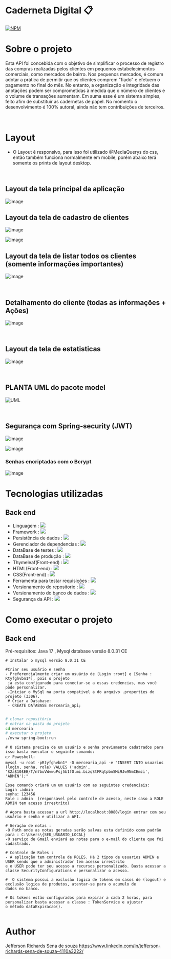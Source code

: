 # Caderneta Digital 📋
[![NPM](https://img.shields.io/npm/l/react)](https://github.com/im2back/Voll.med/blob/main/LICENSE)  
# Sobre o projeto
Esta API foi concebida com o objetivo de simplificar o processo de registro das compras realizadas pelos clientes em pequenos estabelecimentos comerciais, como mercados de bairro. Nos pequenos mercados, é comum adotar a prática de permitir que os clientes comprem "fiado" e efetuem o pagamento no final do mês. No entanto, a organização e integridade das anotações podem ser comprometidas à medida que o número de clientes e o volume de transações aumentam. Em suma esse é um sistema simples, feito afim de substituir as cadernetas de papel. No momento o desenvolvimento é 100% autoral, ainda não tem contribuições de terceiros.

<br>

# Layout
- O Layout é responsivo, para isso foi utilizado @MediaQuerys do css, então também funciona normalmente em mobile, porém abaixo terá somente os prints de layout desktop.<br>

<br>

## Layout da tela  principal da aplicação
![image](https://github.com/im2back/desafio-pessoal-mercearia/assets/117541466/89dc57ba-341d-42dd-bc28-905cf8427dae)


## Layout da tela de cadastro de clientes
![image](https://github.com/im2back/desafio-pessoal-mercearia/assets/117541466/e700abf4-d263-4ee3-82a8-f8b7f17ec59d)

![image](https://github.com/im2back/desafio-pessoal-mercearia/assets/117541466/4a67c4ba-8f5d-42fa-ad77-6675cd94f0f1)



## Layout da tela de listar todos os clientes (somente informações importantes)
![image](https://github.com/im2back/desafio-pessoal-mercearia/assets/117541466/5952328a-71bf-4a50-9509-f6236b72cdae)

<br>

## Detalhamento do cliente (todas as informações + Ações)

![image](https://github.com/im2back/desafio-pessoal-mercearia/assets/117541466/fb7520e4-aaef-4986-a5ee-eaab447e5901)

<br>

## Layout da tela de estatisticas

![image](https://github.com/im2back/desafio-pessoal-mercearia/assets/117541466/d9134151-854f-407f-9806-a8c9b021291e)


<br>

## PLANTA UML do pacote model
![UML](https://github.com/im2back/desafio-pessoal-mercearia/assets/117541466/ec1564e4-132f-464b-abd6-77816825fecd)

<br>

## Segurança com Spring-security (JWT)
![image](https://github.com/im2back/desafio-pessoal-mercearia/assets/117541466/7d77aae2-9a70-421d-80b5-ef1fe4d0cbc7)

![image](https://github.com/im2back/desafio-pessoal-mercearia/assets/117541466/0e561a26-74c9-4981-99bd-19e577f0bcf4)

### Senhas encriptadas com o Bcrypt

![image](https://github.com/im2back/desafio-pessoal-mercearia/assets/117541466/1eda6ebe-de9c-4710-938f-773e003be4ef)



# Tecnologias utilizadas
## Back end
- Linguagem : <a href="" target="_blank"><img loading="lazy" src="https://img.shields.io/badge/Java-blue.svg?style=flat&logo=coffeescript&logoColor=white" target="_blank"></a> <br>
- Framework : <a href="" target="_blank"><img loading="lazy" src="https://img.shields.io/badge/SpringBoot-white.svg?style=flat&logo=springboot&logoColor=green" target="_blank"></a> <br>
- Persistência de dados : <a href="" target="_blank"><img loading="lazy" src="https://img.shields.io/badge/JPA-Hibernate-darkgreen.svg?style=flat&logo=hibernate&logoColor=white" target="_blank"></a> <br>
- Gerenciador de dependencias : <a href="" target="_blank"><img loading="lazy" src="https://img.shields.io/badge/Maven-white.svg?style=flat&logo=apachemaven&logoColor=darkgreen" target="_blank"></a> <br>
- DataBase de testes : <a href="" target="_blank"><img loading="lazy" src="https://img.shields.io/badge/H2-DataBase-darkblue.svg?style=flat&logo=h2&logoColor=blue" target="_blank"></a> <br>
- DataBase de produção : <a href="" target="_blank"><img loading="lazy" src="https://img.shields.io/badge/MySQL-blue.svg?style=flat&logo=mysql&logoColor=white" target="_blank"></a>
- Thymeleaf(Front-end) : <a href="" target="_blank"><img loading="lazy" src="https://img.shields.io/badge/Thymeleaf-white.svg?style=flat&logo=Thymeleaf&logoColor=red" target="_blank"></a> <br>
- HTML(Front-end) : <a href="" target="_blank"><img loading="lazy" src="https://img.shields.io/badge/HTML-white.svg?style=flat&logo=HTML5&logoColor=red" target="_blank"></a> <br>
- CSS(Front-end) : <a href="" target="_blank"><img loading="lazy" src="https://img.shields.io/badge/css-white.svg?style=flat&logo=css3&logoColor=darkblue" target="_blank"></a> <br>
- Ferramenta para testar requisições : <a href="" target="_blank"><img loading="lazy" src="https://img.shields.io/badge/PostMan-white.svg?style=flat&logo=postman&logoColor=red" target="_blank"></a> <br>
- Versionamento do repositorio : <a href="" target="_blank"><img loading="lazy" src="https://img.shields.io/badge/GitHub-white.svg?style=flat&logo=github&logoColor=black" target="_blank"></a> <br>
- Versionamento do banco de dados : <a href="" target="_blank"><img loading="lazy" src="https://img.shields.io/badge/FlyWay-white.svg?style=flat&logo=flyway&logoColor=red" target="_blank"></a> <br>
- Segurança da API : <a href="" target="_blank"><img loading="lazy" src="https://img.shields.io/badge/SpringSecurity-white.svg?style=flat&logo=springsecurity&logoColor=green" target="_blank"></a>





# Como executar o projeto

## Back end
Pré-requisitos: Java 17 , Mysql database versão 8.0.31 CE

```MySql
# Instalar o mysql versão 8.0.31 CE

#Criar seu usuário e senha
- Preferencialmente criar um usuário de [Login :root] e [Senha : Rtyfghvbn1*], pois o projeto
 ja esta configurado para conectar-se a essas credencias, mas você pode personalizar.
 -Iniciar o MySql na porta compativel a do arquivo .properties do projeto (3306).
 # Criar a Database:
 - CREATE DATABASE mercearia_api;
 
```

```bash
# clonar repositório
# entrar na pasta do projeto
cd mercearia
# executar o projeto
./mvnw spring-boot:run
```

```CriandoUmUsuário
# O sistema precisa de um usuário e senha previamente cadatrados para isso basta executar o seguinte comando:
👉 Poweshell: 
mysql -u root -pRtyfghvbn1* -D mercearia_api -e "INSERT INTO usuarios (login, senha, role) VALUES ('admin', '$2a$10$EB/T/n7buVWvwuPsj5b1fO.mi.bizqStFRqtpbnSMi9Jw9NmCEmzi', 'ADMIN');"

Esse comando criará um um usuário com as seguintes credenciais: 
Login :admin  
senha: 123456  
Role : admin  (responsavel pelo controle de acesso, neste caso a ROLE ADMIN tem acesso irrestrito)

# Agora basta acessar a url http://localhost:8080/login entrar com seu usuário e senha e utilizar a API.
```

```Ferramentas
# Geração de notas :
-O Path onde as notas geradas serão salvas esta definido como padrão para : C:\Users\{SEU_USUARIO_LOCAL}
-O serviço de Gmail enviará as notas para o e-mail do cliente que foi cadastrado.

# Controle de Roles :
- A aplicação tem controle de ROLES. Há 2 tipos de usuarios ADMIN e USER sendo que o administrador tem acesso irrestrito
e o USER pode ter seu acesso a recursos personalizado. Basta acessar a classe SecurityConfigurations e personalizar o acesso.

#  O sistema possui a exclusão logica de tokens em casos de (logout) e exclusão logica de produtos, atentar-se para o acumulo de
dados no banco. 

# Os tokens estão configurados para expirar a cada 2 horas, para personalizar basta acessar a classe : TokenService e ajustar
o método dataExpiracao().


```  
 

# Author

Jefferson Richards Sena de souza
https://www.linkedin.com/in/jefferson-richards-sena-de-souza-4110a3222/
